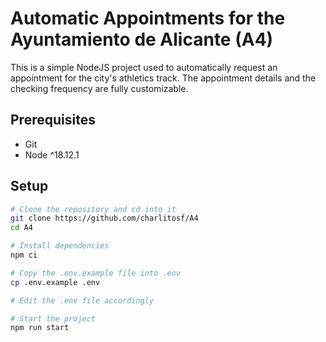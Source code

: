 # Automatic Appointments for the Ayuntamiento de Alicante (A4)

This is a simple NodeJS project used to automatically request an appointment for the city's athletics track. The appointment details and the checking frequency are fully customizable.

## Prerequisites

- Git
- Node ^18.12.1

## Setup

```bash
# Clone the repository and cd into it
git clone https://github.com/charlitosf/A4
cd A4
```

```bash
# Install dependencies
npm ci
```

```bash
# Copy the .env.example file into .env
cp .env.example .env

# Edit the .env file accordingly
```

```bash
# Start the project
npm run start
```

